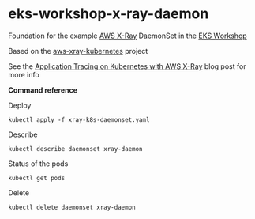 # eks-workshop-x-ray-daemon

Foundation for the example [AWS X-Ray](https://aws.amazon.com/xray/) DaemonSet in the [EKS Workshop](https://eksworkshop.com/)

Based on the [aws-xray-kubernetes](https://github.com/aws-samples/aws-xray-kubernetes) project

See the [Application Tracing on Kubernetes with AWS X-Ray](https://aws.amazon.com/blogs/compute/application-tracing-on-kubernetes-with-aws-x-ray/) blog post for more info

**Command reference**

Deploy
```
kubectl apply -f xray-k8s-daemonset.yaml
```

Describe
```
kubectl describe daemonset xray-daemon
```

Status of the pods
```
kubectl get pods
```

Delete
```
kubectl delete daemonset xray-daemon
```


